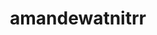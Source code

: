 ---
title: amandewatnitrr
github: https://github.com/amandewatnitrr
mode: light
transition: 1s
score: 70.9
archetype:
- Descriptive
- Badges | Tags | Icons
- Little Bit of Everything
---